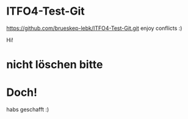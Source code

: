 # ITFO4-Test-Git
https://github.com/brueskep-lebk/ITFO4-Test-Git.git
enjoy conflicts :)

Hi!


# nicht löschen bitte
# Doch!
habs geschafft :)
